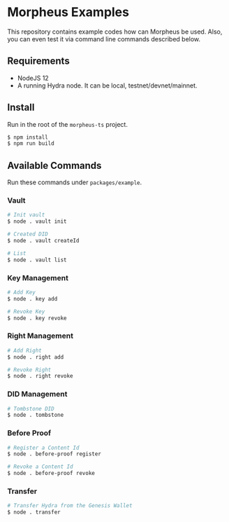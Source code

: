 # Morpheus Examples

This repository contains example codes how can Morpheus be used.  Also, you can even test it via command line commands described below.

## Requirements

- NodeJS 12
- A running Hydra node. It can be local, testnet/devnet/mainnet.

## Install

Run in the root of the `morpheus-ts` project.

```bash
$ npm install
$ npm run build
```

## Available Commands

Run these commands under `packages/example`.

### Vault

```bash
# Init vault
$ node . vault init
```

```bash
# Created DID
$ node . vault createId
```

```bash
# List
$ node . vault list
```

### Key Management

```bash
# Add Key
$ node . key add
```

```bash
# Revoke Key
$ node . key revoke
```

### Right Management

```bash
# Add Right
$ node . right add
```

```bash
# Revoke Right
$ node . right revoke
```

### DID Management

```bash
# Tombstone DID
$ node . tombstone
```

### Before Proof

```bash
# Register a Content Id
$ node . before-proof register
```

```bash
# Revoke a Content Id
$ node . before-proof revoke
```

### Transfer

```bash
# Transfer Hydra from the Genesis Wallet
$ node . transfer
```